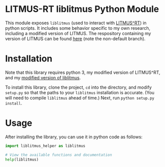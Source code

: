 LITMUS-RT liblitmus Python Module
=================================

This module exposes `liblitmus` (used to interact with
[LITMUS^RT](http://www.litmus-rt.org)) in python scripts. It includes some
behavior specific to my own research, including a modified version of LITMUS.
The respository containing my version of LITMUS can be found
[here](https://github.com/yalue/litmus-rt/tree/add_kfmlp) (note the non-default
branch).

Installation
============

Note that this library requires python 3, my modified version of LITMUS^RT, and
my [modified version of liblitmus](https://github.com/yalue/liblitmus).

To install this library, clone the project, `cd` into the directory, and modify
`setup.py` so that the paths to your `liblitmus` installation is accurate. (You
will need to compile `liblitmus` ahead of time.) Next, run
`python setup.py install`.

Usage
=====

After installing the library, you can use it in python code as follows:

```python
import liblitmus_helper as liblitmus

# View the available functions and documentation
help(liblitmus)
```

